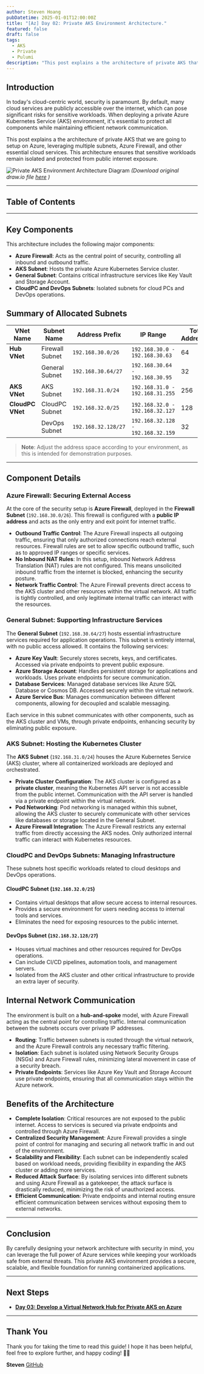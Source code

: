 ```yaml
---
author: Steven Hoang
pubDatetime: 2025-01-01T12:00:00Z
title: "[Az] Day 02: Private AKS Environment Architecture."
featured: false
draft: false
tags:
  - AKS
  - Private
  - Pulumi
description: "This post explains a the architecture of private AKS that we are going to setup on Azure, leveraging multiple subnets, Azure Firewall, and other essential cloud services. This architecture ensures that sensitive workloads remain isolated and protected from public internet exposure."
---
```


## Introduction

In today's cloud-centric world, security is paramount. By default, many cloud services are publicly accessible over the internet, which can pose significant risks for sensitive workloads. When deploying a private Azure Kubernetes Service (AKS) environment, it's essential to protect all components while maintaining efficient network communication.

This post explains a the architecture of private AKS that we are going to setup on Azure, leveraging multiple subnets, Azure Firewall, and other essential cloud services. This architecture ensures that sensitive workloads remain isolated and protected from public internet exposure.

![Private AKS Environment Architecture Diagram](/assets/az-02-private-ask-env-architecture/private-aks.png)
_(Download original draw.io file <a href="/assets/az-02-private-ask-env-architecture/private-aks.drawio" download>here</a> )_

---

## Table of Contents

---

## Key Components

This architecture includes the following major components:

- **Azure Firewall**: Acts as the central point of security, controlling all inbound and outbound traffic.
- **AKS Subnet**: Hosts the private Azure Kubernetes Service cluster.
- **General Subnet**: Contains critical infrastructure services like Key Vault and Storage Account.
- **CloudPC and DevOps Subnets**: Isolated subnets for cloud PCs and DevOps operations.

## Summary of Allocated Subnets

| VNet Name        | Subnet Name     | Address Prefix      | IP Range                          | Total Addresses | Usable Addresses |
| ---------------- | --------------- | ------------------- | --------------------------------- | --------------- | ---------------- |
| **Hub VNet**     | Firewall Subnet | `192.168.30.0/26`   | `192.168.30.0 - 192.168.30.63`    | 64              | 59               |
|                  | General Subnet  | `192.168.30.64/27`  | `192.168.30.64 - 192.168.30.95`   | 32              | 27               |
| **AKS VNet**     | AKS Subnet      | `192.168.31.0/24`   | `192.168.31.0 - 192.168.31.255`   | 256             | 251              |
| **CloudPC VNet** | CloudPC Subnet  | `192.168.32.0/25`   | `192.168.32.0 - 192.168.32.127`   | 128             | 123              |
|                  | DevOps Subnet   | `192.168.32.128/27` | `192.168.32.128 - 192.168.32.159` | 32              | 27               |

> **Note**: Adjust the address space according to your environment, as this is intended for demonstration purposes.

---

## Component Details

### Azure Firewall: Securing External Access

At the core of the security setup is **Azure Firewall**, deployed in the **Firewall Subnet** (`192.168.30.0/26`). This firewall is configured with a **public IP address** and acts as the only entry and exit point for internet traffic.

- **Outbound Traffic Control**: The Azure Firewall inspects all outgoing traffic, ensuring that only authorized connections reach external resources. Firewall rules are set to allow specific outbound traffic, such as to approved IP ranges or specific services.
- **No Inbound NAT Rules**: In this setup, inbound Network Address Translation (NAT) rules are not configured. This means unsolicited inbound traffic from the internet is blocked, enhancing the security posture.
- **Network Traffic Control**: The Azure Firewall prevents direct access to the AKS cluster and other resources within the virtual network. All traffic is tightly controlled, and only legitimate internal traffic can interact with the resources.

### General Subnet: Supporting Infrastructure Services

The **General Subnet** (`192.168.30.64/27`) hosts essential infrastructure services required for application operations. This subnet is entirely internal, with no public access allowed. It contains the following services:

- **Azure Key Vault**: Securely stores secrets, keys, and certificates. Accessed via private endpoints to prevent public exposure.
- **Azure Storage Account**: Handles persistent storage for applications and workloads. Uses private endpoints for secure communication.
- **Database Services**: Managed database services like Azure SQL Database or Cosmos DB. Accessed securely within the virtual network.
- **Azure Service Bus**: Manages communication between different components, allowing for decoupled and scalable messaging.

Each service in this subnet communicates with other components, such as the AKS cluster and VMs, through private endpoints, enhancing security by eliminating public exposure.

### AKS Subnet: Hosting the Kubernetes Cluster

The **AKS Subnet** (`192.168.31.0/24`) houses the Azure Kubernetes Service (AKS) cluster, where all containerized workloads are deployed and orchestrated.

- **Private Cluster Configuration**: The AKS cluster is configured as a **private cluster**, meaning the Kubernetes API server is not accessible from the public internet. Communication with the API server is handled via a private endpoint within the virtual network.
- **Pod Networking**: Pod networking is managed within this subnet, allowing the AKS cluster to securely communicate with other services like databases or storage located in the General Subnet.
- **Azure Firewall Integration**: The Azure Firewall restricts any external traffic from directly accessing the AKS nodes. Only authorized internal traffic can interact with Kubernetes resources.

### CloudPC and DevOps Subnets: Managing Infrastructure

These subnets host specific workloads related to cloud desktops and DevOps operations.

#### CloudPC Subnet (`192.168.32.0/25`)

- Contains virtual desktops that allow secure access to internal resources.
- Provides a secure environment for users needing access to internal tools and services.
- Eliminates the need for exposing resources to the public internet.

#### DevOps Subnet (`192.168.32.128/27`)

- Houses virtual machines and other resources required for DevOps operations.
- Can include CI/CD pipelines, automation tools, and management servers.
- Isolated from the AKS cluster and other critical infrastructure to provide an extra layer of security.

## Internal Network Communication

The environment is built on a **hub-and-spoke** model, with Azure Firewall acting as the central point for controlling traffic. Internal communication between the subnets occurs over private IP addresses.

- **Routing**: Traffic between subnets is routed through the virtual network, and the Azure Firewall controls any necessary traffic filtering.
- **Isolation**: Each subnet is isolated using Network Security Groups (NSGs) and Azure Firewall rules, minimizing lateral movement in case of a security breach.
- **Private Endpoints**: Services like Azure Key Vault and Storage Account use private endpoints, ensuring that all communication stays within the Azure network.

## Benefits of the Architecture

- **Complete Isolation**: Critical resources are not exposed to the public internet. Access to services is secured via private endpoints and controlled through Azure Firewall.
- **Centralized Security Management**: Azure Firewall provides a single point of control for managing and securing all network traffic in and out of the environment.
- **Scalability and Flexibility**: Each subnet can be independently scaled based on workload needs, providing flexibility in expanding the AKS cluster or adding more services.
- **Reduced Attack Surface**: By isolating services into different subnets and using Azure Firewall as a gatekeeper, the attack surface is drastically reduced, minimizing the risk of unauthorized access.
- **Efficient Communication**: Private endpoints and internal routing ensure efficient communication between services without exposing them to external networks.

---

## Conclusion

By carefully designing your network architecture with security in mind, you can leverage the full power of Azure services while keeping your workloads safe from external threats. This private AKS environment provides a secure, scalable, and flexible foundation for running containerized applications.

---

## Next Steps

- **[Day 03: Develop a Virtual Network Hub for Private AKS on Azure](/posts/az-03-pulumi-private-aks-hub-vnet-development)**

---

## Thank You

Thank you for taking the time to read this guide! I hope it has been helpful, feel free to explore further, and happy coding! 🌟✨

**Steven**
[GitHub](<[https://github.com/baoduy](https://github.com/baoduy)>)
